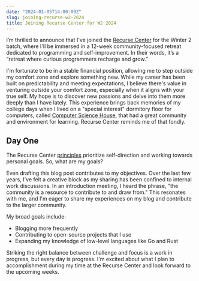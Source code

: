 ```yaml
---
date: "2024-01-05T14:00:00Z"
slug: joining-recurse-w2-2024
title: Joining Recurse Center for W2 2024
---
```


I’m thrilled to announce that I've joined the
[Recurse Center](https://recurse.com) for the Winter 2 batch, where I'll be
immersed in a 12-week community-focused retreat dedicated to programming and
self-improvement. In their words, it’s a “retreat where curious programmers
recharge and grow.”

I'm fortunate to be in a stable financial position, allowing me to step outside
my comfort zone and explore something new. While my career has been built on
predictability and meeting expectations, I believe there's value in venturing
outside your comfort zone, especially when it aligns with your true self. My
hope is to discover new passions and delve into them more deeply than I have
lately. This experience brings back memories of my college days when I lived on
a "special interest" dormitory floor for computers, called
[Computer Science House](https://www.csh.rit.edu/), that had a great community
and environment for learning. Recurse Center reminds me of that fondly.

## Day One

The Recurse Center [principles](https://www.recurse.com/self-directives)
prioritize self-direction and working towards personal goals. So, what are my
goals?

Even drafting this blog post contributes to my objectives. Over the last few
years, I've felt a creative block as my sharing has been confined to internal
work discussions. In an introduction meeting, I heard the phrase, "the community
is a resource to contribute to and draw from." This resonates with me, and I'm
eager to share my experiences on my blog and contribute to the larger community.

My broad goals include:

- Blogging more frequently
- Contributing to open-source projects that I use
- Expanding my knowledge of low-level languages like Go and Rust

Striking the right balance between challenge and focus is a work in progress,
but every day is progress. I'm excited about what I plan to accomplishment
during my time at the Recurse Center and look forward to the upcoming weeks.
